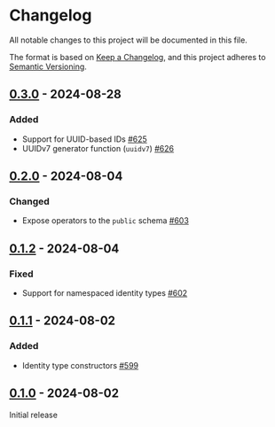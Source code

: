 # Changelog

All notable changes to this project will be documented in this file.

The format is based on [Keep a Changelog](https://keepachangelog.com/en/1.0.0/), and this project adheres
to [Semantic Versioning](https://semver.org/spec/v2.0.0.html).

## [0.3.0] - 2024-08-28

### Added

* Support for UUID-based IDs [#625](https://github.com/omnigres/omnigres/pull/625)
* UUIDv7 generator function (`uuidv7`) [#626](https://github.com/omnigres/omnigres/pull/626)

## [0.2.0] - 2024-08-04

### Changed

* Expose operators to the `public` schema [#603](https://github.com/omnigres/omnigres/pull/603)

## [0.1.2] - 2024-08-04

### Fixed

* Support for namespaced identity types [#602](https://github.com/omnigres/omnigres/pull/602)

## [0.1.1] - 2024-08-02

### Added

* Identity type constructors [#599](https://github.com/omnigres/omnigres/pull/599)

## [0.1.0] - 2024-08-02

Initial release

[0.1.0]: [https://github.com/omnigres/omnigres/pull/597]

[0.1.1]: [https://github.com/omnigres/omnigres/pull/599]

[0.1.2]: [https://github.com/omnigres/omnigres/pull/602]

[0.2.0]: [https://github.com/omnigres/omnigres/pull/603]

[0.3.0]: [https://github.com/omnigres/omnigres/pull/624]

